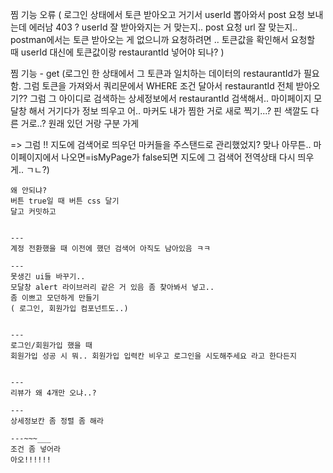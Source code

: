 
찜 기능 오류 ( 로그인 상태에서 토큰 받아오고 거기서 userId 뽑아와서 post 요청 보내는데 에러남 403 ? 
userId 잘 받아와지는 거 맞는지..
post 요청 url 잘 맞는지..
postman에서는 토큰 받아오는 게 없으니까 요청하려면 .. 토큰값을 확인해서 요청할 때 userId 대신에 토큰값이랑 restaurantId 넣어야 되나?
)



찜 기능 - get (로그인 한 상태에서 그 토큰과 일치하는 데이터의 restaurantId가 필요함. 그럼 토큰을 가져와서 쿼리문에서 WHERE 조건 달아서 restaurantId 전체 받아오기??
그럼 그 아이디로 검색하는 상세정보에서 restaurantId 검색해서..
마이페이지 모달창 해서 거기다가 정보 띄우고 어.. 마커도 내가 찜한 거로 새로 찍기...? 핀 색깔도 다른 거로..? 원래 있던 거랑 구분 가게

=> 그럼 !! 지도에 검색어로 띄우던 마커들을 주스탠드로 관리했었지? 맞나
아무튼.. 마이페이지에서 나오면=isMyPage가 false되면 지도에 그 검색어 전역상태 다시 띄우게.. ㄱㄴ?)

~~~조건확인하기~~~
왜 안되냐? 
버튼 true일 때 버튼 css 달기
달고 커밋하고


---
계정 전환했을 때 이전에 했던 검색어 아직도 남아있음 ㅋㅋ

---
못생긴 ui들 바꾸기..
모달창 alert 라이브러리 같은 거 있음 좀 찾아봐서 넣고.. 
좀 이쁘고 모던하게 만들기
( 로그인, 회원가입 컴포넌트도..)


---
로그인/회원가입 했을 때 
회원가입 성공 시 뭐.. 회원가입 입력칸 비우고 로그인을 시도해주세요 라고 한다든지 


---
리뷰가 왜 4개만 오냐..?

---
상세정보칸 좀 정렬 좀 해라

---~~~___
조건 좀 넣어라
아오!!!!!!